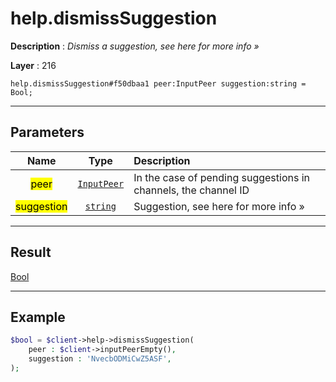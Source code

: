 # help.dismissSuggestion

**Description** : *Dismiss a suggestion, see here for more info &raquo;*

**Layer** : 216

```tl
help.dismissSuggestion#f50dbaa1 peer:InputPeer suggestion:string = Bool;
```

---

## Parameters

| Name | Type | Description |
| :---: | :---: | :--- |
| <mark>peer</mark> | [`InputPeer`](type/InputPeer) | In the case of pending suggestions in channels, the channel ID |
| <mark>suggestion</mark> | [`string`](type/string) | Suggestion, see here for more info » |

---

## Result

[Bool](type/Bool)

---

## Example

```php
$bool = $client->help->dismissSuggestion(
	peer : $client->inputPeerEmpty(),
	suggestion : 'NvecbODMiCwZ5ASF',
);
```